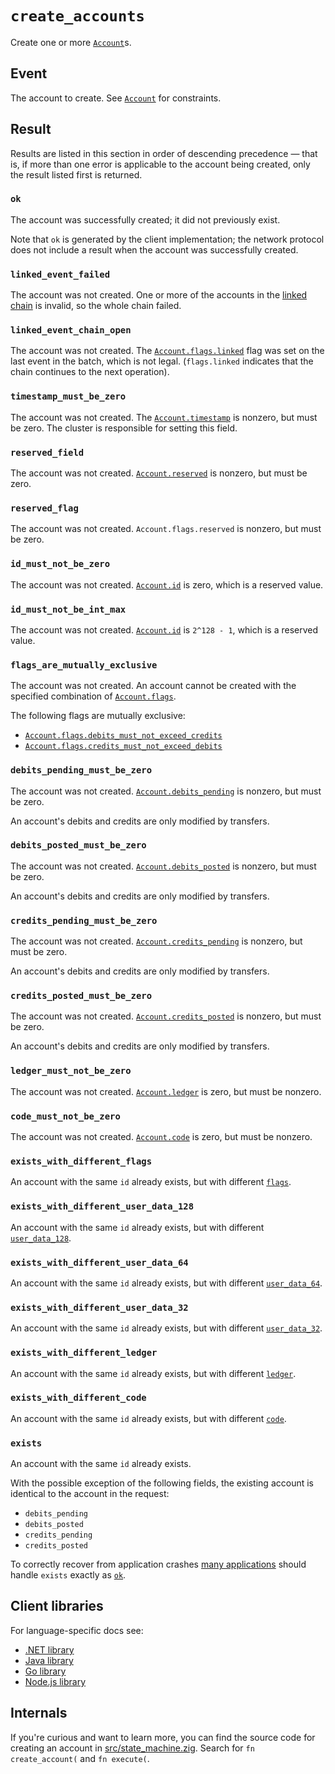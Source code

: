 # `create_accounts`

Create one or more [`Account`](../accounts.md)s.

## Event

The account to create. See [`Account`](../accounts.md) for constraints.

## Result

Results are listed in this section in order of descending precedence — that is, if more than one
error is applicable to the account being created, only the result listed first is returned.

### `ok`

The account was successfully created; it did not previously exist.

Note that `ok` is generated by the client implementation; the network protocol does not include a
result when the account was successfully created.

### `linked_event_failed`

The account was not created.
One or more of the accounts in the [linked chain](../accounts.md#flagslinked) is invalid, so the
whole chain failed.

### `linked_event_chain_open`

The account was not created.
The [`Account.flags.linked`](../accounts.md#flagslinked) flag was set on the last event in the
batch, which is not legal. (`flags.linked` indicates that the chain continues to the next
operation).

### `timestamp_must_be_zero`

The account was not created.
The [`Account.timestamp`](../accounts.md#timestamp) is nonzero, but must be zero.
The cluster is responsible for setting this field.

### `reserved_field`

The account was not created.
[`Account.reserved`](../accounts.md#reserved) is nonzero, but must be zero.

### `reserved_flag`

The account was not created.
`Account.flags.reserved` is nonzero, but must be zero.

### `id_must_not_be_zero`

The account was not created.
[`Account.id`](../accounts.md#id) is zero, which is a reserved value.

### `id_must_not_be_int_max`

The account was not created.
[`Account.id`](../accounts.md#id) is `2^128 - 1`, which is a reserved value.

### `flags_are_mutually_exclusive`

The account was not created.
An account cannot be created with the specified combination of
[`Account.flags`](../accounts.md#flags).

The following flags are mutually exclusive:

- [`Account.flags.debits_must_not_exceed_credits`](../accounts.md#flagsdebits_must_not_exceed_credits)
- [`Account.flags.credits_must_not_exceed_debits`](../accounts.md#flagscredits_must_not_exceed_debits)

### `debits_pending_must_be_zero`

The account was not created.
[`Account.debits_pending`](../accounts.md#debits_pending) is nonzero, but must be zero.

An account's debits and credits are only modified by transfers.

### `debits_posted_must_be_zero`

The account was not created.
[`Account.debits_posted`](../accounts.md#debits_posted) is nonzero, but must be zero.

An account's debits and credits are only modified by transfers.

### `credits_pending_must_be_zero`

The account was not created.
[`Account.credits_pending`](../accounts.md#credits_pending) is nonzero, but must be zero.

An account's debits and credits are only modified by transfers.

### `credits_posted_must_be_zero`

The account was not created.
[`Account.credits_posted`](../accounts.md#credits_posted) is nonzero, but must be zero.

An account's debits and credits are only modified by transfers.

### `ledger_must_not_be_zero`

The account was not created.
[`Account.ledger`](../accounts.md#ledger) is zero, but must be nonzero.

### `code_must_not_be_zero`

The account was not created.
[`Account.code`](../accounts.md#code) is zero, but must be nonzero.

### `exists_with_different_flags`

An account with the same `id` already exists, but with different [`flags`](../accounts.md#flags).

### `exists_with_different_user_data_128`

An account with the same `id` already exists, but with different
[`user_data_128`](../accounts.md#user_data_128).

### `exists_with_different_user_data_64`

An account with the same `id` already exists, but with different
[`user_data_64`](../accounts.md#user_data_64).

### `exists_with_different_user_data_32`

An account with the same `id` already exists, but with different
[`user_data_32`](../accounts.md#user_data_32).

### `exists_with_different_ledger`

An account with the same `id` already exists, but with different [`ledger`](../accounts.md#ledger).

### `exists_with_different_code`

An account with the same `id` already exists, but with different [`code`](../accounts.md#code).

### `exists`

An account with the same `id` already exists.

With the possible exception of the following fields, the existing account is identical to the
account in the request:

- `debits_pending`
- `debits_posted`
- `credits_pending`
- `credits_posted`

To correctly recover from application crashes
[many applications](../../develop/consistency.md#consistency-with-foreign-databases) should handle
`exists` exactly as [`ok`](#ok).

## Client libraries

For language-specific docs see:

- [.NET library](/src/clients/dotnet/README.md#creating-accounts)
- [Java library](/src/clients/java/README.md#creating-accounts)
- [Go library](/src/clients/go/README.md#creating-accounts)
- [Node.js library](/src/clients/node/README.md#creating-accounts)

## Internals

If you're curious and want to learn more, you can find the source code
for creating an account in
[src/state_machine.zig](https://github.com/tigerbeetle/tigerbeetle/blob/main/src/state_machine.zig). Search
for `fn create_account(` and `fn execute(`.
